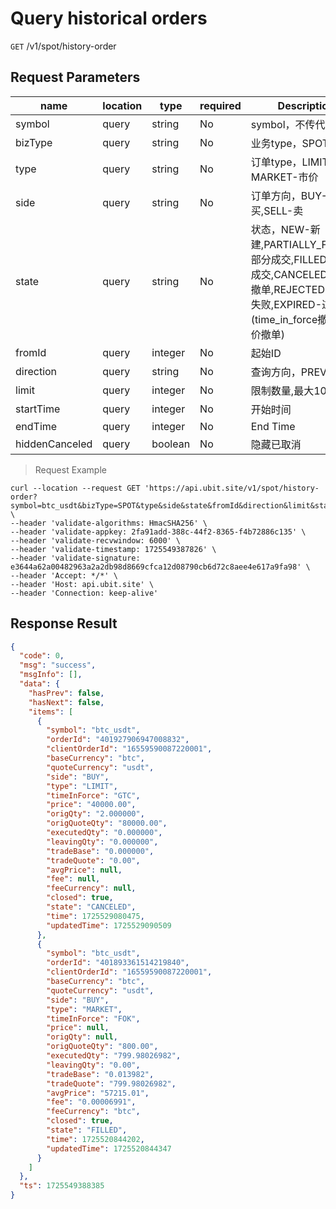 # Query historical orders

`GET` /v1/spot/history-order

## Request Parameters

| name             | location    | type      | required | Description                                                                                                       |
|----------------|-------|---------|----|----------------------------------------------------------------------------------------------------------|
| symbol         | query | string  | No  | symbol，不传代表所有                                                                                               |
| bizType        | query | string  | No  | 业务type，SPOT-现货                                                                                             |
| type           | query | string  | No  | 订单type，LIMIT-现价, MARKET-市价                                                                                 |
| side           | query | string  | No  | 订单方向，BUY-买,SELL-卖                                                                                        |
| state          | query | string  | No  | 状态，NEW-新建,PARTIALLY_FILLED-部分成交,FILLED-全部成交,CANCELED-用户撤单,REJECTED-下单失败,EXPIRED-过期(time_in_force撤单或溢价撤单) |
| fromId         | query | integer | No  | 起始ID                                                                                                     |
| direction      | query | string  | No  | 查询方向，PREV, NEXT                                                                                          |
| limit          | query | integer | No  | 限制数量,最大100                                                                                               |
| startTime      | query | integer | No  | 开始时间                                                                                                     |
| endTime        | query | integer | No  | End Time                                                                                                     |
| hiddenCanceled | query | boolean | No  | 隐藏已取消                                                                                                    |

> Request Example

```shell
curl --location --request GET 'https://api.ubit.site/v1/spot/history-order?symbol=btc_usdt&bizType=SPOT&type&side&state&fromId&direction&limit&startTime&endTime&hiddenCanceled' \
--header 'validate-algorithms: HmacSHA256' \
--header 'validate-appkey: 2fa91add-388c-44f2-8365-f4b72886c135' \
--header 'validate-recvwindow: 6000' \
--header 'validate-timestamp: 1725549387826' \
--header 'validate-signature: e3644a62a00482963a2a2db98d8669cfca12d08790cb6d72c8aee4e617a9fa98' \
--header 'Accept: */*' \
--header 'Host: api.ubit.site' \
--header 'Connection: keep-alive' 
```

## Response Result

```json
{
  "code": 0,
  "msg": "success",
  "msgInfo": [],
  "data": {
    "hasPrev": false,
    "hasNext": false,
    "items": [
      {
        "symbol": "btc_usdt",
        "orderId": "401927906947008832",
        "clientOrderId": "16559590087220001",
        "baseCurrency": "btc",
        "quoteCurrency": "usdt",
        "side": "BUY",
        "type": "LIMIT",
        "timeInForce": "GTC",
        "price": "40000.00",
        "origQty": "2.000000",
        "origQuoteQty": "80000.00",
        "executedQty": "0.000000",
        "leavingQty": "0.000000",
        "tradeBase": "0.000000",
        "tradeQuote": "0.00",
        "avgPrice": null,
        "fee": null,
        "feeCurrency": null,
        "closed": true,
        "state": "CANCELED",
        "time": 1725529080475,
        "updatedTime": 1725529090509
      },
      {
        "symbol": "btc_usdt",
        "orderId": "401893361514219840",
        "clientOrderId": "16559590087220001",
        "baseCurrency": "btc",
        "quoteCurrency": "usdt",
        "side": "BUY",
        "type": "MARKET",
        "timeInForce": "FOK",
        "price": null,
        "origQty": null,
        "origQuoteQty": "800.00",
        "executedQty": "799.98026982",
        "leavingQty": "0.00",
        "tradeBase": "0.013982",
        "tradeQuote": "799.98026982",
        "avgPrice": "57215.01",
        "fee": "0.00006991",
        "feeCurrency": "btc",
        "closed": true,
        "state": "FILLED",
        "time": 1725520844202,
        "updatedTime": 1725520844347
      }
    ]
  },
  "ts": 1725549388385
}
```

